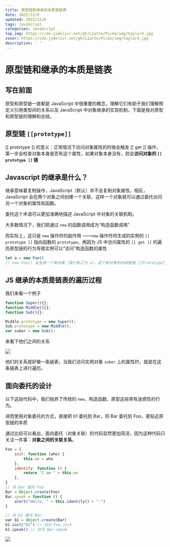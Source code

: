 ```yaml
---
title: 原型链和继承的本质是链表
date: 2022/12/6
updated: 2022/12/6
tags: JavaScript
categories: JavaScript
top_img: https://cdn.jsdelivr.net/gh/L1atte/PicGo/img/taylor4.jpg
cover: https://cdn.jsdelivr.net/gh/L1atte/PicGo/img/taylor4.jpg
description: ' '
---
```


# 原型链和继承的本质是链表

## 写在前面

原型和原型链一直都是 JavaScript 中很重要的概念，理解它们有助于我们理解预定义引用类型间的关系以及 JavaScript 中对象继承的实现机制，下面是我对原型和原型链的理解和总结。

## 原型链 `[[prototype]]`

[[ prototype ]] 的意义：正常情况下访问对象属性的时候会触发 [[ get ]] 操作，第一步会检查对象本身是否有这个属性，如果对象本身没有，则会**访问对象的 `[[ prototype ]]` 链**

## Javascript 的继承是什么？

继承意味着复制操作，JavaScript（默认）并不会复制对象属性。相反，JavaScript 会在两个对象之间创建一个关联，这样一个对象就可以通过委托访问另一个对象的属性和函数。

委托这个术语可以更加准确地描述 JavaScript 中对象的关联机制。

大多数情况下，我们把通过 `new` 的函数调用成为“构造函数调用”

而实际上，这只是 `new` 操作符的副作用 ——`new` 操作符将生成的实例的 `[[ prototype ]]` 指向函数的 `prototype`，再因为 JS 中访问属性的 `[[ get ]]` 的遍历原型链的行为导致实例可以“访问”构造函数的属性

```javascript
let a = new Foo()
// new Foo() 会生成一个新对象（我们称之为 a），这个新对象的内部链接 [[Prototype]] 关联的是 Foo.prototype 对象，即 a.__proto__ === Foo.prototype
```

## JS 继承的本质是链表的遍历过程

我们来看一个例子

```javascript
function Super(){};
function Middle(){};
function Sub(){};

Middle.prototype = new Super();
Sub.prototype = new Middle();
var suber = new Sub();
```

来看下他们之间的关系

![](https://cdn.jsdelivr.net/gh/L1atte/PicGo/img/原型链关系.png)

他们的关系就好像一条链表，当我们访问实例对象 `suber` 上的属性时，就是在这条链表上进行遍历。



## 面向委托的设计

以下这段代码中，我们抛弃了传统的 `new`、构造函数、原型这些带有迷惑性的行为。

进而使用对象委托的方式，直接把 b1 委托到 Bar，将 Bar 委托到 Foo，更贴近原型链的本质

通过比较可以看出，面向委托（对象关联）的代码显然更加简洁，因为这种代码只关注一件事：**对象之间的关联关系**。

```javascript
Foo = {
	init: function (who) {
		this.me = who
	},
	identify: function () {
		return "I am " + this.me
	},
}
// 将 Bar 委托 Foo
Bar = Object.create(Foo)
Bar.speak = function () {
	alert("Hello, " + this.identify() + ".")
}

// 将 b1 委托 Bar
var b1 = Object.create(Bar)
b1.init("b1") // 访问 Foo.init
b1.speak() // 访问 Bar.speak
```



![](https://cdn.jsdelivr.net/gh/L1atte/PicGo/img/面向委托的设计.png)

